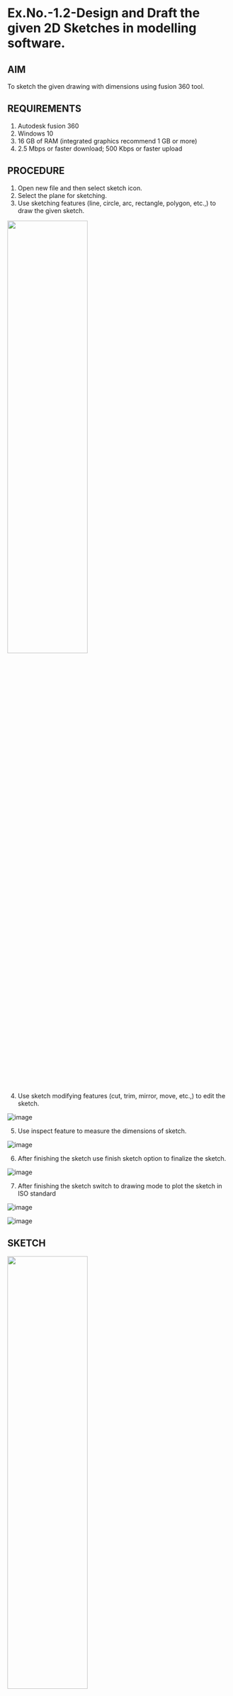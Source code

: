 # Ex.No.-1.2-Design and Draft the given 2D Sketches in modelling software.
## AIM
 To sketch the given drawing with dimensions using fusion 360 tool.
 
## REQUIREMENTS
 1. Autodesk fusion 360
 2. Windows 10
 3. 16 GB of RAM (integrated graphics recommend 1 GB or more)
 4. 2.5 Mbps or faster download; 500 Kbps or faster upload 
 
 ## PROCEDURE
 1.	Open new file and then select sketch icon.
 2.	Select the plane for sketching. 
 3.	Use sketching features (line, circle, arc, rectangle, polygon, etc.,) to draw the given sketch.
 
 <img height=50% width=60% src="https://user-images.githubusercontent.com/113594316/198232594-2187c1c1-4e85-437f-99f7-263bb1a3e968.png">
 
 4.	Use sketch modifying features (cut, trim, mirror, move, etc.,) to edit the sketch.
 
 ![image](https://user-images.githubusercontent.com/113594316/198232771-48e6582d-4410-430a-a9d4-70e400255580.png)
 
 5.	Use inspect feature to measure the dimensions of sketch.
 
 ![image](https://user-images.githubusercontent.com/113594316/198232845-1608e574-732c-44b2-9921-39e920b70e2e.png)
 
 6.	After finishing the sketch use finish sketch option to finalize the sketch.
 
 ![image](https://user-images.githubusercontent.com/113594316/198232907-8275f39c-9031-4cf4-b0c4-8eb568e477ab.png)
 
 7.	After finishing the sketch switch to drawing mode to plot the sketch in ISO standard
 
 ![image](https://user-images.githubusercontent.com/113594316/198232997-7172a35b-79a2-45e4-88a3-5e741b4d90ce.png)
 
 ![image](https://user-images.githubusercontent.com/113594316/198233011-28615257-fc2b-4c81-852a-49722c948e07.png)
  
 ## SKETCH
 
 <img height=50% width=60% src="https://user-images.githubusercontent.com/113594316/198233336-dd9f5c19-481b-486a-928a-99c32a732f89.png">

 ## OUTPUT
 
 <img height=60% width=70% src="https://user-images.githubusercontent.com/119559976/227113793-63bf51ea-1051-4f51-8d44-f93c43cd3538.jpg">

 ## RESULT
 Thus the given sketch is drawn and drafted using fusion 360 tool.
